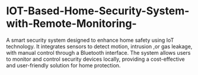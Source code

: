 # IOT-Based-Home-Security-System-with-Remote-Monitoring-
A smart security system designed to enhance home safety using IoT technology. It integrates sensors to detect motion, intrusion ,or gas leakage, with manual control through a Bluetooth interface. The system allows users to monitor and control security devices locally, providing a cost-effective and user-friendly solution for home protection.
